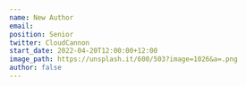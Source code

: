 ```yaml
---
name: New Author
email:
position: Senior
twitter: CloudCannon
start_date: 2022-04-20T12:00:00+12:00
image_path: https://unsplash.it/600/503?image=1026&a=.png
author: false
---
```

